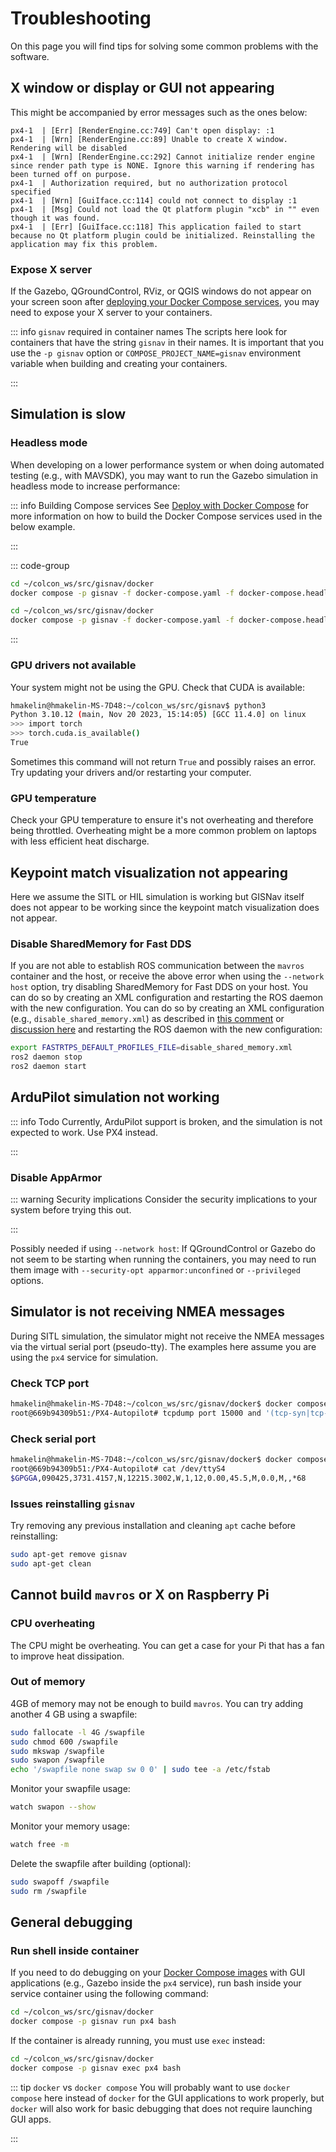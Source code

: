 # Troubleshooting

On this page you will find tips for solving some common problems with the software.

## X window or display or GUI not appearing

This might be accompanied by error messages such as the ones below:

```console
px4-1  | [Err] [RenderEngine.cc:749] Can't open display: :1
px4-1  | [Wrn] [RenderEngine.cc:89] Unable to create X window. Rendering will be disabled
px4-1  | [Wrn] [RenderEngine.cc:292] Cannot initialize render engine since render path type is NONE. Ignore this warning if rendering has been turned off on purpose.
px4-1  | Authorization required, but no authorization protocol specified
px4-1  | [Wrn] [GuiIface.cc:114] could not connect to display :1
px4-1  | [Msg] Could not load the Qt platform plugin "xcb" in "" even though it was found.
px4-1  | [Err] [GuiIface.cc:118] This application failed to start because no Qt platform plugin could be initialized. Reinstalling the application may fix this problem.
```

### Expose X server

If the Gazebo, QGroundControl, RViz, or QGIS windows do not appear on your screen soon after [deploying your Docker Compose services](#deploy-with-docker-compose), you may need to expose your X server to your containers.

::: info `gisnav` required in container names
The scripts here look for containers that have the string `gisnav` in their names. It is important that you use the `-p gisnav` option or `COMPOSE_PROJECT_NAME=gisnav` environment variable when building and creating your containers.

:::

<!--@include: ./shared/expose-x-server.md-->

## Simulation is slow

### Headless mode

When developing on a lower performance system or when doing automated testing (e.g., with MAVSDK), you may want to run the Gazebo simulation in headless mode to increase performance:

::: info Building Compose services
See [Deploy with Docker Compose](/deploy-with-docker-compose) for more information on how to build the Docker Compose services used in the below example.

:::

::: code-group

```bash [PX4]
cd ~/colcon_ws/src/gisnav/docker
docker compose -p gisnav -f docker-compose.yaml -f docker-compose.headless.yaml up px4
```

```bash [ArduPilot]
cd ~/colcon_ws/src/gisnav/docker
docker compose -p gisnav -f docker-compose.yaml -f docker-compose.headless.yaml up ardupilot
```
:::

### GPU drivers not available

Your system might not be using the GPU. Check that CUDA is available:

```bash
hmakelin@hmakelin-MS-7D48:~/colcon_ws/src/gisnav$ python3
Python 3.10.12 (main, Nov 20 2023, 15:14:05) [GCC 11.4.0] on linux
>>> import torch
>>> torch.cuda.is_available()
True
```

Sometimes this command will not return `True` and possibly raises an error. Try updating your drivers and/or restarting your computer.

### GPU temperature

Check your GPU temperature to ensure it's not overheating and therefore being throttled. Overheating might be a more common problem on laptops with less efficient heat discharge.

## Keypoint match visualization not appearing

Here we assume the SITL or HIL simulation is working but GISNav itself does not appear to be working since the keypoint match visualization does not appear.

### Disable SharedMemory for Fast DDS

If you are not able to establish ROS communication between the `mavros` container and the host, or receive the above error when using the `--network host` option, try disabling SharedMemory for Fast DDS on your host. You can do so by creating an XML configuration and restarting the ROS daemon with the new configuration. You can do so by creating an XML
configuration (e.g., ``disable_shared_memory.xml``) as described in [this comment](https://github.com/eProsima/Fast-DDS/issues/1698#issuecomment-778039676)
or [discussion here](https://stackoverflow.com/questions/65900201/troubles-communicating-with-ros2-node-in-docker-container) and restarting the ROS daemon with the new configuration:

```bash
export FASTRTPS_DEFAULT_PROFILES_FILE=disable_shared_memory.xml
ros2 daemon stop
ros2 daemon start
```

## ArduPilot simulation not working

::: info Todo
Currently, ArduPilot support is broken, and the simulation is not expected to work. Use PX4 instead.

:::

### Disable AppArmor

::: warning Security implications
Consider the security implications to your system before trying this out.

:::

Possibly needed if using `--network host`: If QGroundControl or Gazebo do not seem to be starting when running the containers, you may need to run them image with `--security-opt apparmor:unconfined` or `--privileged` options.

## Simulator is not receiving NMEA messages

During SITL simulation, the simulator might not receive the NMEA messages via the virtual serial port (pseudo-tty). The examples here assume you are using the `px4` service for simulation.

### Check TCP port

```bash
hmakelin@hmakelin-MS-7D48:~/colcon_ws/src/gisnav/docker$ docker compose -p gisnav exec -it px4 bash
root@669b94309b51:/PX4-Autopilot# tcpdump port 15000 and '(tcp-syn|tcp-ack)!=0'
```

### Check serial port

```bash
hmakelin@hmakelin-MS-7D48:~/colcon_ws/src/gisnav/docker$ docker compose -p gisnav exec -it px4 bash
root@669b94309b51:/PX4-Autopilot# cat /dev/ttyS4
$GPGGA,090425,3731.4157,N,12215.3002,W,1,12,0.00,45.5,M,0.0,M,,*68
```

### Issues reinstalling `gisnav`

Try removing any previous installation and cleaning `apt` cache before reinstalling:

```bash
sudo apt-get remove gisnav
sudo apt-get clean
```

## Cannot build `mavros` or X on Raspberry Pi

### CPU overheating

The CPU might be overheating. You can get a case for your Pi that has a fan to improve heat dissipation.

### Out of memory

4GB of memory may not be enough to build `mavros`. You can try adding another 4 GB using a swapfile:

```bash
sudo fallocate -l 4G /swapfile
sudo chmod 600 /swapfile
sudo mkswap /swapfile
sudo swapon /swapfile
echo '/swapfile none swap sw 0 0' | sudo tee -a /etc/fstab
```

Monitor your swapfile usage:

```bash
watch swapon --show
```

Monitor your memory usage:

```bash
watch free -m
```

Delete the swapfile after building (optional):

```bash
sudo swapoff /swapfile
sudo rm /swapfile
```

## General debugging

### Run shell inside container

If you need to do debugging on your [Docker Compose images](/deploy-with-docker-compose) with GUI applications (e.g., Gazebo inside the `px4` service), run bash inside your service container using the following command:

```bash
cd ~/colcon_ws/src/gisnav/docker
docker compose -p gisnav run px4 bash
```

If the container is already running, you must use `exec` instead:

```bash
cd ~/colcon_ws/src/gisnav/docker
docker compose -p gisnav exec px4 bash
```

::: tip `docker` vs `docker compose`
You will probably want to use `docker compose` here instead of `docker` for the GUI applications to work properly, but `docker` will also work
for basic debugging that does not require launching GUI apps.

:::
